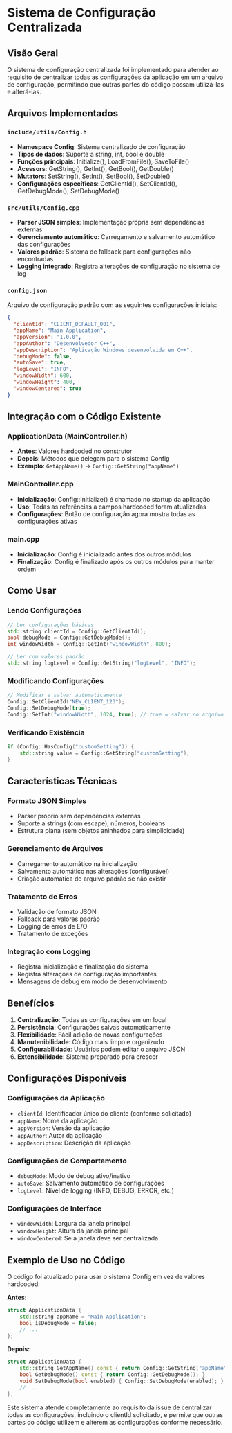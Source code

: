 # Sistema de Configuração Centralizada

## Visão Geral

O sistema de configuração centralizada foi implementado para atender ao requisito de centralizar todas as configurações da aplicação em um arquivo de configuração, permitindo que outras partes do código possam utilizá-las e alterá-las.

## Arquivos Implementados

### `include/utils/Config.h`
- **Namespace Config**: Sistema centralizado de configuração
- **Tipos de dados**: Suporte a string, int, bool e double
- **Funções principais**: Initialize(), LoadFromFile(), SaveToFile()
- **Acessors**: GetString(), GetInt(), GetBool(), GetDouble()
- **Mutators**: SetString(), SetInt(), SetBool(), SetDouble()
- **Configurações específicas**: GetClientId(), SetClientId(), GetDebugMode(), SetDebugMode()

### `src/utils/Config.cpp`
- **Parser JSON simples**: Implementação própria sem dependências externas
- **Gerenciamento automático**: Carregamento e salvamento automático das configurações
- **Valores padrão**: Sistema de fallback para configurações não encontradas
- **Logging integrado**: Registra alterações de configuração no sistema de log

### `config.json`
Arquivo de configuração padrão com as seguintes configurações iniciais:

```json
{
  "clientId": "CLIENT_DEFAULT_001",
  "appName": "Main Application", 
  "appVersion": "1.0.0",
  "appAuthor": "Desenvolvedor C++",
  "appDescription": "Aplicação Windows desenvolvida em C++",
  "debugMode": false,
  "autoSave": true,
  "logLevel": "INFO",
  "windowWidth": 600,
  "windowHeight": 400,
  "windowCentered": true
}
```

## Integração com o Código Existente

### ApplicationData (MainController.h)
- **Antes**: Valores hardcoded no construtor
- **Depois**: Métodos que delegam para o sistema Config
- **Exemplo**: `GetAppName()` → `Config::GetString("appName")`

### MainController.cpp
- **Inicialização**: Config::Initialize() é chamado no startup da aplicação
- **Uso**: Todas as referências a campos hardcoded foram atualizadas
- **Configurações**: Botão de configuração agora mostra todas as configurações ativas

### main.cpp
- **Inicialização**: Config é inicializado antes dos outros módulos
- **Finalização**: Config é finalizado após os outros módulos para manter ordem

## Como Usar

### Lendo Configurações
```cpp
// Ler configurações básicas
std::string clientId = Config::GetClientId();
bool debugMode = Config::GetDebugMode();
int windowWidth = Config::GetInt("windowWidth", 800);

// Ler com valores padrão
std::string logLevel = Config::GetString("logLevel", "INFO");
```

### Modificando Configurações
```cpp
// Modificar e salvar automaticamente
Config::SetClientId("NEW_CLIENT_123");
Config::SetDebugMode(true);
Config::SetInt("windowWidth", 1024, true); // true = salvar no arquivo
```

### Verificando Existência
```cpp
if (Config::HasConfig("customSetting")) {
    std::string value = Config::GetString("customSetting");
}
```

## Características Técnicas

### Formato JSON Simples
- Parser próprio sem dependências externas
- Suporte a strings (com escape), números, booleans
- Estrutura plana (sem objetos aninhados para simplicidade)

### Gerenciamento de Arquivos
- Carregamento automático na inicialização
- Salvamento automático nas alterações (configurável)
- Criação automática de arquivo padrão se não existir

### Tratamento de Erros
- Validação de formato JSON
- Fallback para valores padrão
- Logging de erros de E/O
- Tratamento de exceções

### Integração com Logging
- Registra inicialização e finalização do sistema
- Registra alterações de configuração importantes
- Mensagens de debug em modo de desenvolvimento

## Benefícios

1. **Centralização**: Todas as configurações em um local
2. **Persistência**: Configurações salvas automaticamente
3. **Flexibilidade**: Fácil adição de novas configurações
4. **Manutenibilidade**: Código mais limpo e organizudo
5. **Configurabilidade**: Usuários podem editar o arquivo JSON
6. **Extensibilidade**: Sistema preparado para crescer

## Configurações Disponíveis

### Configurações da Aplicação
- `clientId`: Identificador único do cliente (conforme solicitado)
- `appName`: Nome da aplicação
- `appVersion`: Versão da aplicação
- `appAuthor`: Autor da aplicação
- `appDescription`: Descrição da aplicação

### Configurações de Comportamento
- `debugMode`: Modo de debug ativo/inativo
- `autoSave`: Salvamento automático de configurações
- `logLevel`: Nível de logging (INFO, DEBUG, ERROR, etc.)

### Configurações de Interface
- `windowWidth`: Largura da janela principal
- `windowHeight`: Altura da janela principal  
- `windowCentered`: Se a janela deve ser centralizada

## Exemplo de Uso no Código

O código foi atualizado para usar o sistema Config em vez de valores hardcoded:

**Antes:**
```cpp
struct ApplicationData {
    std::string appName = "Main Application";
    bool isDebugMode = false;
    // ...
};
```

**Depois:**
```cpp
struct ApplicationData {
    std::string GetAppName() const { return Config::GetString("appName", "Main Application"); }
    bool GetDebugMode() const { return Config::GetDebugMode(); }
    void SetDebugMode(bool enabled) { Config::SetDebugMode(enabled); }
    // ...
};
```

Este sistema atende completamente ao requisito da issue de centralizar todas as configurações, incluindo o clientId solicitado, e permite que outras partes do código utilizem e alterem as configurações conforme necessário.